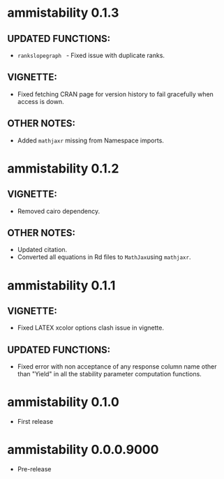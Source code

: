 # ammistability  0.1.3

## UPDATED FUNCTIONS:
* `rankslopegraph ` - Fixed issue with duplicate ranks.

## VIGNETTE:
* Fixed fetching CRAN page for version history to fail gracefully when access is down.

## OTHER NOTES:
* Added `mathjaxr` missing from Namespace imports.

# ammistability  0.1.2

## VIGNETTE:
* Removed cairo dependency.

## OTHER NOTES:
* Updated citation.
* Converted all equations in Rd files to `MathJax`using `mathjaxr`.

# ammistability  0.1.1

## VIGNETTE:
* Fixed LATEX xcolor options clash issue in vignette.

## UPDATED FUNCTIONS:
* Fixed error with non acceptance of any response column name other than "Yield" in all the stability parameter computation functions.

# ammistability  0.1.0

* First release

# ammistability  0.0.0.9000

* Pre-release
